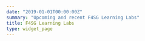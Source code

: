 ```yaml
---
date: "2019-01-01T00:00:00Z"
summary: "Upcoming and recent F4SG Learning Labs"
title: F4SG Learning Labs
type: widget_page
---
```



